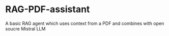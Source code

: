 # RAG-PDF-assistant
A basic RAG agent which uses context from a PDF and combines with open soucre Mistral LLM
